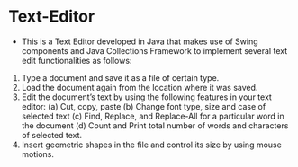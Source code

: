 # Text-Editor

* This is a Text Editor developed in Java that makes use of Swing components and Java Collections Framework to implement several text edit functionalities as follows: 
1.	Type a document and save it as a file of certain type. 
2.	Load the document again from the location where it was saved.
3.	Edit the document’s text by using the following features in your text editor:
(a)	Cut, copy, paste
(b)	Change font type, size and case of selected text
(c)	Find, Replace, and Replace-All for a particular word in the document
(d)	Count and Print total number of words and characters of selected text.
4.	Insert geometric shapes in the file and control its size by using mouse motions.
